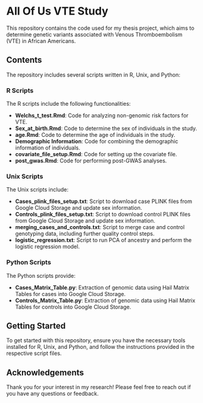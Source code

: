 # All Of Us VTE Study

This repository contains the code used for my thesis project, which aims to determine genetic variants associated with Venous Thromboembolism (VTE) in African Americans.

## Contents

The repository includes several scripts written in R, Unix, and Python:

### R Scripts

The R scripts include the following functionalities:
- **Welchs_t_test.Rmd**: Code for analyzing non-genomic risk factors for VTE.
- **Sex_at_birth.Rmd**: Code to determine the sex of individuals in the study.
- **age.Rmd**: Code to determine the age of individuals in the study.
- **Demographic Information**: Code for combining the demographic information of individuals.
- **covariate_file_setup.Rmd**: Code for setting up the covariate file.
- **post_gwas.Rmd**: Code for performing post-GWAS analyses.

### Unix Scripts

The Unix scripts include:
- **Cases_plink_files_setup.txt**: Script to download case PLINK files from Google Cloud Storage and update sex information.
- **Controls_plink_files_setup.txt**: Script to download control PLINK files from Google Cloud Storage and update sex information.
- **merging_cases_and_controls.txt**: Script to merge case and control genotyping data, including further quality control steps.
- **logistic_regression.txt**: Script to run PCA of ancestry and perform the logistic regression model.

### Python Scripts

The Python scripts provide:
- **Cases_Matrix_Table.py**: Extraction of genomic data using Hail Matrix Tables for cases into Google Cloud Storage.
- **Controls_Matrix_Table.py**: Extraction of genomic data using Hail Matrix Tables for controls into Google Cloud Storage.

## Getting Started

To get started with this repository, ensure you have the necessary tools installed for R, Unix, and Python, and follow the instructions provided in the respective script files.

## Acknowledgements

Thank you for your interest in my research! Please feel free to reach out if you have any questions or feedback.

